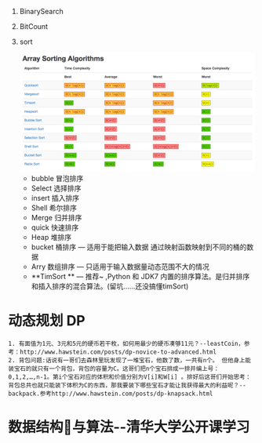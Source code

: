 1. BinarySearch

2. BitCount

3. sort

   <img src="https://raw.githubusercontent.com/crazycs520/images/master/sort.png" style="zoom:100%" />

   * bubble 冒泡排序
   * Select   选择排序
   * insert   插入排序
   * Shell     希尔排序
   * Merge  归并排序
   * quick    快速排序
   * Heap   堆排序
   * bucket 桶排序 — 适用于能把输入数据 通过映射函数映射到不同的桶的数据
   * Arry 数组排序 — 只适用于输入数据量动态范围不大的情况
   * **TimSort **  —  推荐~ ,Python 和 JDK7 内置的排序算法。是归并排序和插入排序的混合算法。(留坑……还没搞懂timSort)

# 动态规划 DP
    1. 有面值为1元、3元和5元的硬币若干枚，如何用最少的硬币凑够11元？--leastCoin，参考：http://www.hawstein.com/posts/dp-novice-to-advanced.html
    2. 背包问题:话说有一哥们去森林里玩发现了一堆宝石，他数了数，一共有n个。 但他身上能装宝石的就只有一个背包，背包的容量为C。这哥们把n个宝石排成一排并编上号： 0,1,2,…,n-1。第i个宝石对应的体积和价值分别为V[i]和W[i] 。排好后这哥们开始思考： 背包总共也就只能装下体积为C的东西，那我要装下哪些宝石才能让我获得最大的利益呢？--backpack.参考http://www.hawstein.com/posts/dp-knapsack.html



 # 数据结构与算法--清华大学公开课学习
